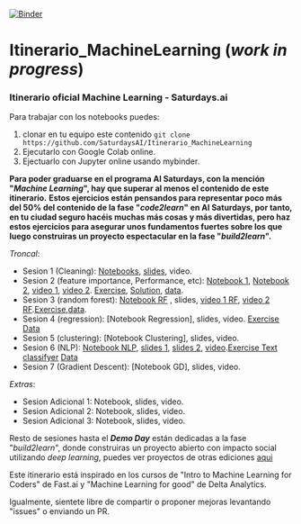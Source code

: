 [![Binder](https://mybinder.org/badge_logo.svg)](https://mybinder.org/v2/gh/SaturdaysAI/Itinerario_MachineLearning/master)

# Itinerario_MachineLearning (_work in progress_)
### Itinerario oficial Machine Learning - Saturdays.ai

Para trabajar con los notebooks puedes:
1) clonar en tu equipo este contenido `git clone https://github.com/SaturdaysAI/Itinerario_MachineLearning`
2) Ejecutarlo con Google Colab online.
3) Ejectuarlo con Jupyter online usando mybinder.

__Para poder graduarse en el programa AI Saturdays, con la mención "_Machine Learning_", hay que superar al menos el contenido de este itinerario.__
__Estos ejercicios están pensandos para representar poco más del 50% del contenido de la fase "_code2learn_" en AI Saturdays, por tanto, en tu ciudad seguro hacéis muchas más cosas y más divertidas, pero haz estos ejercicios para asegurar unos fundamentos fuertes sobre los que luego construiras un proyecto espectacular en la fase "_build2learn_".__

_Troncal_:
- Sesion 1 (Cleaning): [Notebooks](https://github.com/SaturdaysAI/Itinerario_MachineLearning/tree/master/module_1_introduction), [slides](https://drive.google.com/file/d/1r4SBY6Dm6xjFqLH12tFb-Bf7wbvoIN_C/view), video.
- Sesion 2 (feature importance, Performance, etc): [Notebook 1](https://github.com/Giffy/fast.ai/blob/master/Machine%20Learning/lesson3_grocery.ipynb), [Notebook 2](https://github.com/Giffy/fast.ai/blob/master/Machine%20Learning/lesson3_randomforest_interpretation.ipynb), [video 1](https://www.youtube.com/watch?v=YSFG_W8JxBo), [video 2](https://www.youtube.com/watch?v=0v93qHDqq_g). [Exercise](https://github.com/margobra8/svm-wheat-seed-classifier/blob/master/SVM%20Wheat%20Classification%20Exercise.ipynb), [Solution](https://github.com/margobra8/svm-wheat-seed-classifier/blob/master/SVM%20Wheat%20Classification%20Solution.ipynb), [data](https://github.com/margobra8/svm-wheat-seed-classifier/tree/master/data).
- Sesion 3 (random forest): [Notebook RF] , slides, [video 1 RF], [video 2 RF].[Exercise](https://github.com/margobra8/rf-wine-quality-predictor/blob/master/wine-prediction.ipynb),[data](https://github.com/margobra8/rf-wine-quality-predictor/tree/master/data).
- Sesion 4 (regression): [Notebook Regression], slides, video. [Exercise](https://colab.research.google.com/drive/1DykdlA5VjHSR-Y0-5yrWVSo59-cBJnmn) [Data](https://drive.google.com/drive/folders/15oFHF9srbffIdGOtznYgGZ7GriL1aFqi?usp=sharing)
- Sesion 5 (clustering): [Notebook Clustering], slides, video.
- Sesion 6 (NLP): [Notebook NLP](https://github.com/Giffy/fast.ai/blob/master/Machine%20Learning/lesson10_nlp.ipynb ), [slides 1](https://drive.google.com/file/d/1Y7gOfnPfyCSu1chWEoHMqhgXVI5KZpRx/view), [slides 2](https://drive.google.com/file/d/1BUJ0FyMzSxCfHNA0AHwBOxjHt7V2FJj8/view), [video](https://www.youtube.com/watch?v=fl25WbtMU2s&t=1s).[Exercise Text classifyer]() [Data](https://github.com/nanirg/2016-campaign)
- Sesion 7 (Gradient Descent): [Notebook GD], slides, video.

_Extras_:
- Sesion Adicional 1: Notebook, slides, video.
- Sesion Adicional 2: Notebook, slides, video.
- Sesion Adicional 3: Notebook, slides, video.

Resto de sesiones hasta el ___Demo Day___ están dedicadas a la fase "_build2learn_", donde construiras un proyecto abierto con impacto social utilizando _deep learning_, puedes ver proyectos de otras ediciones [aqui](http://github.com/saturdaysai/projects)

Este itinerario está inspirado en los cursos de "Intro to Machine Learning for Coders" de Fast.ai y "Machine Learning for good" de Delta Analytics.

Igualmente, sientete libre de compartir o proponer mejoras levantando "issues" o enviando un PR.

[Notebook RF]: <https://github.com/Giffy/fast.ai/blob/master/Machine%20Learning/lesson1_randomforest.ipynb>
[video 1 RF]: <https://www.youtube.com/watch?v=CzdWqFTmn0Y>
[video 2 RF]: <https://www.youtube.com/watch?v=blyXCk4sgEg>
